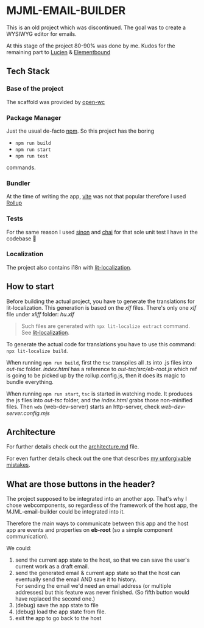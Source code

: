 # MJML-EMAIL-BUILDER

This is an old project which was discontinued.
The goal was to create a WYSIWYG editor for emails.

At this stage of the project 80-90% was done by me.
Kudos for the remaining part to [Lucien](https://github.com/lucienruppert) & [Elementbound](https://github.com/elementbound)

## Tech Stack

### Base of the project
The scaffold was provided by [open-wc](https://open-wc.org/guides/developing-components/getting-started/)

### Package Manager
Just the usual de-facto [npm](https://www.npmjs.com/).
So this project has the boring
- `npm run build`
- `npm run start`
- `npm run test`

commands.

### Bundler
At the time of writing the app, [vite](https://vite.dev/) was not that popular therefore I used [Rollup](https://rollupjs.org/)

### Tests
For the same reason I used [sinon](https://sinonjs.org/) and [chai](https://www.chaijs.com/) for that sole unit test I have in the codebase 🙂

### Localization
The project also contains i18n with [lit-localization](https://lit.dev/docs/localization/overview/).


## How to start
Before building the actual project, you have to generate the translations for lit-localization. This generation is based on the _xlf_ files. There's only one _xlf_ file under _xliff_ folder: _hu.xlf_

> Such files are generated with `npx lit-localize extract` command. See [lit-localization](https://lit.dev/docs/localization/overview/).

To generate the actual code for translations you have to use this command: `npx lit-localize build`.

When running `npm run build`, first the `tsc` transpiles all .ts into .js files into _out-tsc_ folder.
_index.html_ has a reference to _out-tsc/src/eb-root.js_ which ref is going to be picked up by the rollup.config.js, then it does its magic to bundle everything.

When running `npm run start`, `tsc` is started in watching mode. It produces the js files into _out-tsc_ folder, and the _index.html_ grabs those non-minified files. Then `wds` (web-dev-server) starts an http-server, check _web-dev-server.config.mjs_

## Architecture
For further details check out the [architecture.md](./docs/architecture.md) file.

For even further details check out the one that describes [my unforgivable mistakes](./docs/mistakes.md).

## What are those buttons in the header?

The project supposed to be integrated into an another app.
That's why I chose webcomponents, so regardless of the framework of the host app, the MJML-email-builder could be integrated into it.

Therefore the main ways to communicate between this app and the host app are events and properties on __eb-root__ (so a simple component communication).

We could:
1. send the current app state to the host, so that we can save the user's current work as a draft email.
1. send the generated email & current app state so that the host can eventually send the email AND save it to history. \
For sending the email we'd need an email address (or multiple addresses) but this feature was never finished. (So fifth button would have replaced the second one.)
1. (debug) save the app state to file
1. (debug) load the app state from file.
1. exit the app to go back to the host